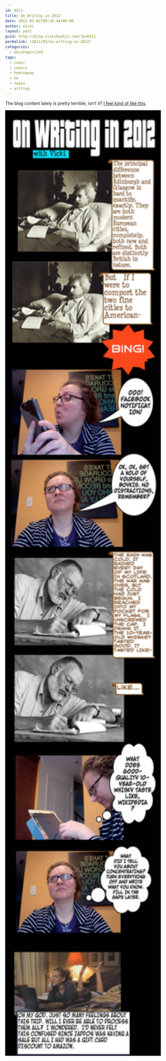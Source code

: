 ```yaml
---
id: 6511
title: On Writing in 2012
date: 2012-03-01T08:26:44+00:00
author: Vicki
layout: post
guid: http://blog.vickiboykis.com/?p=6511
permalink: /2012/03/on-writing-in-2012/
categories:
  - Uncategorized
tags:
  - comic
  - comics
  - hemingway
  - me
  - twain
  - writing
---
```

The blog content lately is pretty terrible, isn&#8217;t it? <a href="http://www.victororeilly.com/images/snoopy5.jpg" target="_blank">I feel kind of like this</a>.

<p style="text-align: center;">
  <a href="https://raw.githubusercontent.com/veekaybee/wlb/gh-pages/assets/images/2012/03/Writing.jpg"><img class="aligncenter  wp-image-6512" title="Writing" src="https://raw.githubusercontent.com/veekaybee/wlb/gh-pages/assets/images/2012/03/Writing.jpg" alt="" width="525" height="3063" /></a>
</p>